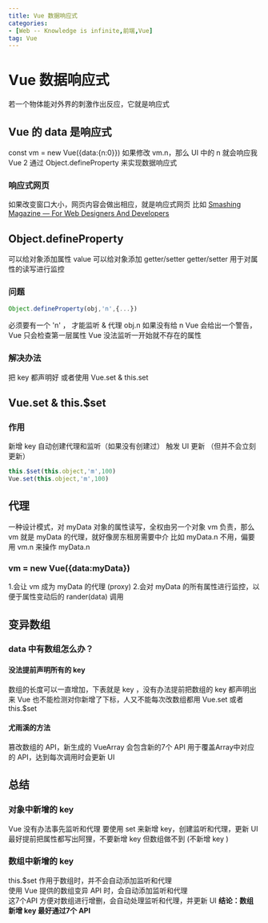 ```yaml
---
title: Vue 数据响应式
categories: 
- [Web -- Knowledge is infinite,前端,Vue]
tag: Vue
---
```

# Vue 数据响应式
若一个物体能对外界的刺激作出反应，它就是响应式
## Vue 的 data 是响应式
const vm = new Vue({data:{n:0}})
如果修改 vm.n，那么 UI  中的 n 就会响应我
Vue 2 通过 Object.defineProperty 来实现数据响应式
### 响应式网页
如果改变窗口大小，网页内容会做出相应，就是响应式网页
比如 
[Smashing Magazine — For Web Designers And Developers](https://www.smashingmagazine.com/)
## Object.defineProperty
可以给对象添加属性 value
可以给对象添加 getter/setter
getter/setter 用于对属性的读写进行监控
### 问题
```javascript
Object.defineProperty(obj,'n',{...})
```
必须要有一个 'n' ， 才能监听 & 代理 obj.n
如果没有给 n
Vue 会给出一个警告，Vue 只会检查第一层属性
Vue 没法监听一开始就不存在的属性
### 解决办法 
把 key 都声明好 或者使用 Vue.set & this.set
## Vue.set & this.$set
### 作用
新增 key
自动创建代理和监听（如果没有创建过）
触发 UI 更新 （但并不会立刻更新）
```javascript
this.$set(this.object,'m',100)
Vue.set(this.object,'m',100)
```
## 代理
一种设计模式，对 myData 对象的属性读写，全权由另一个对象 vm 负责，那么 vm 就是 myData 的代理，就好像房东租房需要中介
比如 myData.n 不用，偏要用 vm.n 来操作 myData.n
### vm = new Vue({data:myData})
1.会让 vm 成为 myData 的代理 (proxy)
2.会对 myData 的所有属性进行监控，以便于属性变动后的 rander(data) 调用
## 变异数组
### data 中有数组怎么办？
#### 没法提前声明所有的 key
数组的长度可以一直增加，下表就是 key ，没有办法提前把数组的 key  都声明出来
Vue 也不能检测对你新增了下标，人又不能每次改数组都用 Vue.set 或者 this.$set
#### 尤雨溪的方法
篡改数组的 API，新生成的 VueArray 会包含新的7个 API 用于覆盖Array中对应的 API，达到每次调用时会更新 UI
## 总结
### 对象中新增的 key
Vue 没有办法事先监听和代理
要使用 set 来新增 key，创建监听和代理，更新 UI 
最好提前把属性都写出阿狸，不要新增 key
但数组做不到 (不新增 key )
### 数组中新增的 key
this.$set 作用于数组时，并不会自动添加监听和代理  
使用 Vue 提供的数组变异 API 时，会自动添加监听和代理  
这7个API 方便对数组进行增删，会自动处理监听和代理，并更新 UI 
**结论：数组新增 key 最好通过7个 API**


## 
